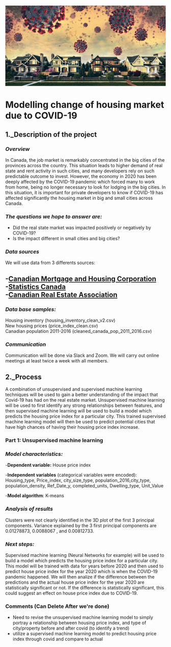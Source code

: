 ![housing market](https://github.com/lskerrett/Covid-and-Real-Estate-Canada/blob/master/Resources/housing%20market.jpg)


# **Modelling change of housing market due to COVID-19**

## **1._Description of the project**

### *Overview*
In Canada, the job market is remarkably concentrated in the big cities of the provinces across the country. This situation leads to higher demand of real state and rent activity in such cities, and many developers rely on such predictable outcome to invest. However, the economy in 2020 has been deeply affected by the COVID-19 pandemic which forced many to work from home, being no longer necessary to look for lodging in the big cities. In this situation, it is important for private developers to know if COVID-19 has affected significantly the housing market in big and small cities across Canada.

### *The questions we hope to answer are: <br>*

- Did the real state market was impacted positively or negatively by COVID-19?
- Is the impact different in small cities and big cities?
 
### *Data sources*

We will use data from 3 differents sources: <br>

-[Canadian Mortgage and Housing Corporation](https://www.cmhc-schl.gc.ca/en/data-and-research) <br>
-[Statistics Canada](https://www150.statcan.gc.ca/n1/en/type/data?subject_levels=46) <br>
-[Canadian Real Estate Association](https://creastats.crea.ca/en-CA/) <br>
-
### *Data base samples:*
Housing inventory (housing_inventory_clean_v2.csv) <br>
New housing prices (price_index_clean.csv) <br>
Canadian population 2011-2016 (cleaned_canada_pop_2011_2016.csv)<br>

### *Communication*

Communication will be done via Slack and Zoom. We will carry out online meetings at least twice a week with all members.

## **2._Process**

A combination of unsupervised and supervised machine learning techniques will be used to gain a better understanding of the impact that Covid-19 has had on the real estate market. Unsupervised machine learning will be used to first identify any strong relationships between features, and then supervised machine learning will be used to build a model which predicts the housing price index for a particular city. This trained supervised machine learning model will then be used to predict potential cities that have high chances of having their housing price index increase. 

### **Part 1: Unsupervised machine learning**

### *Model characteristics:*

-**Dependent variable:** House price index <br>

-**Independent variables** (categorical variables were encoded): <br>
Housing_type, Price_index, city_size_type, population_2016,city_type, population_density, Ref_Date_y, completed_units, Dwelling_type, Unit_Value    <br>

-**Model algorithm**: K-means <br>

### *Analysis of results*

Clusters were not clearly identified in the 3D plot of the first 3 principal components. Variance explained by the 3 first principal components are 0.01278873, 0.0088067 , and 0.00812733.

### *Next steps:*

Supervised machine learning (Neural Networks for example) will be used to build a model which predicts the housing price index for a particular city. This model will be trained with data for years before 2020 and then used to predict house price index for the year 2020 which is when the COVID-19 pandemic happened. We will then analize if the difference between the predictions and the actual house price index for the year 2020 are statistically significant or not. If the difference is statistically significant, this could suggest an effect on house price index due to COVID-19.

### Comments (Can Delete After we're done)
- Need to revise the unsupervised machine learning model to simply portray a relationship between housing price index, and type of city/property before and after covid (to identify a trend) 
- utilize a supervised machine learning model to predict housing price index through covid and compare to actual 
